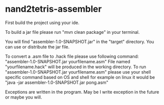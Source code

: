 # nand2tetris-assembler
First build the project using your ide.

To build a jar file please run "mvn clean package" in your terminal.

You will find "assembler-1.0-SNAPSHOT.jar" in the "target" directory. You can use or distribute the jar file.

To convert a .asm file to .hack file please use following command:
"assembler-1.0-SNAPSHOT.jar yourfilename.asm"
File named "yourfilename.hack" will be produced in the working directory. To run "assembler-1.0-SNAPSHOT.jar yourfilename.asm" please use your shell specific command based on OS and shell for example on linux it would be "java -jar assembler-1.0-SNAPSHOT.jar pong.asm"  

Exceptions are written in the program. May be I write exception in the future or maybe you will.
